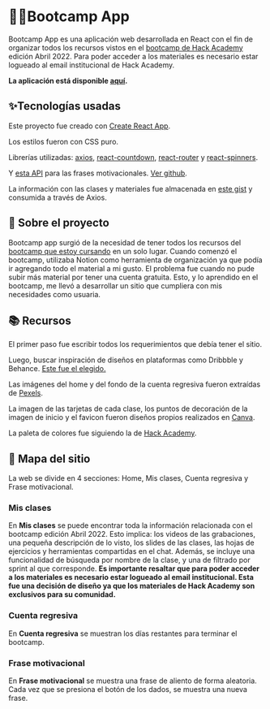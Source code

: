 # 👩‍💻Bootcamp App
Bootcamp App es una aplicación web desarrollada en React con el fin de organizar todos los recursos vistos en el [bootcamp de Hack Academy](https://ha.dev/cursos/coding-bootcamp) edición Abril 2022. Para poder acceder a los materiales es necesario estar logueado al email institucional de Hack Academy.

**La aplicación está disponible [aquí](https://bootcampapp.netlify.app/).**


## ✨Tecnologías usadas
Este proyecto fue creado con [Create React App](https://github.com/facebook/create-react-app). 

Los estilos fueron con CSS puro. 

Librerías utilizadas: 
    [axios](https://www.npmjs.com/package/axios),
    [react-countdown](https://www.npmjs.com/package/react-countdown), 
    [react-router](https://reactrouter.com/) y 
    [react-spinners](https://www.npmjs.com/package/react-spinners).

Y [esta API](https://type.fit/api/quotes) para las frases motivacionales. [Ver github](https://github.com/ssokurenko/quotes-react-app).

La información con las clases y materiales fue almacenada en [este gist](https://gist.github.com/flofal/e625dcdf0ff1568e859ebaf99b211607) y consumida a través de Axios.


## 📝 Sobre el proyecto
Bootcamp app surgió de la necesidad de tener todos los recursos del [bootcamp que estoy cursando](https://ha.dev/cursos/coding-bootcamp) en un solo lugar. Cuando comenzó el bootcamp, utilizaba Notion como herramienta de organización ya que podía ir agregando todo el material a mi gusto. El problema fue cuando no pude subir más material por tener una cuenta gratuita. Esto, y lo aprendido en el bootcamp, me llevó a desarrollar un sitio que cumpliera con mis necesidades como usuaria.


## 📚 Recursos
El primer paso fue escribir todos los requerimientos que debía tener el sitio. 

Luego, buscar inspiración de diseños en plataformas como Dribbble y Behance. [Este fue el elegido.](https://dribbble.com/shots/15268795-Learning-platform-Web-app)

Las imágenes del home y del fondo de la cuenta regresiva fueron extraídas de [Pexels](https://www.pexels.com/es-es/@thisisengineering/).

La imagen de las tarjetas de cada clase, los puntos de decoración de la imagen de inicio y el favicon fueron diseños propios realizados en [Canva](https://canva.com/).

La paleta de colores fue siguiendo la de [Hack Academy](https://ha.dev/).


## 🧭 Mapa del sitio
La web se divide en 4 secciones: Home, Mis clases, Cuenta regresiva y Frase motivacional. 

### Mis clases
En **Mis clases** se puede encontrar toda la información relacionada con el bootcamp edición Abril 2022. Esto implica: los videos de las grabaciones, una pequeña descripción de lo visto, los slides de las clases, las hojas de ejercicios y herramientas compartidas en el chat. Además, se incluye una funcionalidad de búsqueda por nombre de la clase, y una de filtrado por sprint al que corresponde. **Es importante resaltar que para poder acceder a los materiales es necesario estar logueado al email institucional. Esta fue una decisión de diseño ya que los materiales de Hack Academy son exclusivos para su comunidad.**

### Cuenta regresiva
En **Cuenta regresiva** se muestran los días restantes para terminar el bootcamp.

### Frase motivacional
En **Frase motivacional** se muestra una frase de aliento de forma aleatoria. Cada vez que se presiona el botón de los dados, se muestra una nueva frase. 
